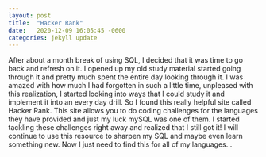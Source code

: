 ```yaml
---
layout: post
title:  "Hacker Rank"
date:   2020-12-09 16:05:45 -0600
categories: jekyll update
---
```

After about a month break of using SQL, I decided that it was time to go back and refresh on it.
I opened up my old study material started going through it and pretty much spent the entire day looking through it.
I was amazed with how much I had forgotten in such a little time, unpleased with this realization, I started looking into ways that
I could study it and implement it into an every day drill. So I found this really helpful site called Hacker Rank. This site 
allows you to do coding challenges for the languages they have provided and just my luck mySQL was one of them. I started tackling
these challenges right away and realized that I still got it! I will continue to use this resource to sharpen my SQL and maybe even
learn something new. Now I just need to find this for all of my languages...
